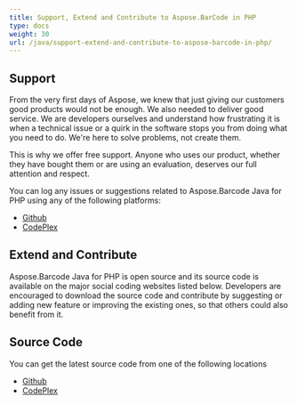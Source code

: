 ```yaml
---
title: Support, Extend and Contribute to Aspose.BarCode in PHP
type: docs
weight: 30
url: /java/support-extend-and-contribute-to-aspose-barcode-in-php/
---
```


## **Support**
From the very first days of Aspose, we knew that just giving our customers good products would not be enough. We also needed to deliver good service. We are developers ourselves and understand how frustrating it is when a technical issue or a quirk in the software stops you from doing what you need to do. We're here to solve problems, not create them.

This is why we offer free support. Anyone who uses our product, whether they have bought them or are using an evaluation, deserves our full attention and respect.

You can log any issues or suggestions related to Aspose.Barcode Java for PHP using any of the following platforms:

- [Github](https://github.com/aspose-barcode/Aspose.BarCode-for-Java/issues)
- [CodePlex](https://asposebarcodejavaphp.codeplex.com/workitem/list/basic)
## **Extend and Contribute**
Aspose.Barcode Java for PHP is open source and its source code is available on the major social coding websites listed below. Developers are encouraged to download the source code and contribute by suggesting or adding new feature or improving the existing ones, so that others could also benefit from it.
## **Source Code**
You can get the latest source code from one of the following locations

- [Github](https://github.com/aspose-barcode/Aspose.BarCode-for-Java/tree/master/Plugins/Aspose_Barcode_Java_for_PHP)
- [CodePlex](https://asposebarcodejavaphp.codeplex.com/SourceControl/latest)
